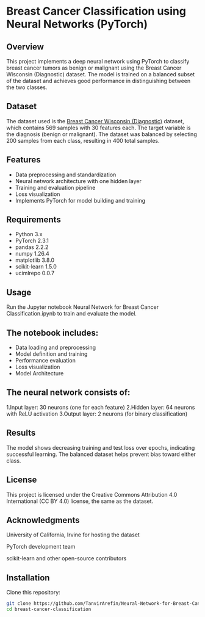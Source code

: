 # Breast Cancer Classification using Neural Networks (PyTorch)

## Overview
This project implements a deep neural network using PyTorch to classify breast cancer tumors as benign or malignant using the Breast Cancer Wisconsin (Diagnostic) dataset. The model is trained on a balanced subset of the dataset and achieves good performance in distinguishing between the two classes.

## Dataset
The dataset used is the [Breast Cancer Wisconsin (Diagnostic)](https://archive.ics.uci.edu/ml/datasets/Breast+Cancer+Wisconsin+(Diagnostic)) dataset, which contains 569 samples with 30 features each. The target variable is the diagnosis (benign or malignant). The dataset was balanced by selecting 200 samples from each class, resulting in 400 total samples.

## Features
- Data preprocessing and standardization  
- Neural network architecture with one hidden layer  
- Training and evaluation pipeline  
- Loss visualization  
- Implements PyTorch for model building and training  

## Requirements
- Python 3.x  
- PyTorch 2.3.1  
- pandas 2.2.2  
- numpy 1.26.4  
- matplotlib 3.8.0  
- scikit-learn 1.5.0  
- ucimlrepo 0.0.7  

## Usage
Run the Jupyter notebook Neural Network for Breast Cancer Classification.ipynb to train and evaluate the model.

## The notebook includes:

- Data loading and preprocessing
- Model definition and training
- Performance evaluation
- Loss visualization
- Model Architecture

## The neural network consists of:
1.Input layer: 30 neurons (one for each feature)
2.Hidden layer: 64 neurons with ReLU activation
3.Output layer: 2 neurons (for binary classification)

## Results 
The model shows decreasing training and test loss over epochs, indicating successful learning. The balanced dataset helps prevent bias toward either class.

## License 
This project is licensed under the Creative Commons Attribution 4.0 International (CC BY 4.0) license, the same as the dataset.

## Acknowledgments
University of California, Irvine for hosting the dataset

PyTorch development team

scikit-learn and other open-source contributors 

## Installation

Clone this repository:
```bash
git clone https://github.com/TanvirArefin/Neural-Network-for-Breast-Cancer-Classification.git
cd breast-cancer-classification

